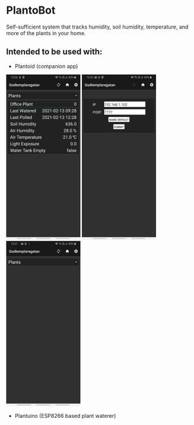 # **PlantoBot**
Self-sufficient system that tracks humidity, soil humidity, temperature, and more of the plants in your home.

## **Intended to be used with:**

- Plantoid (companion app)

<img src="https://github.com/luudviig/PlantoBot/blob/main/imgs/plantoBot3.jpg" width="200" height="auto"> <img src="https://github.com/luudviig/PlantoBot/blob/main/imgs/plantoBot1.jpg" width="200" height="auto"> <img src="https://github.com/luudviig/PlantoBot/blob/main/imgs/plantoBot2.jpg" width="200" height="auto">
- Plantuino (ESP8266 based plant waterer)


